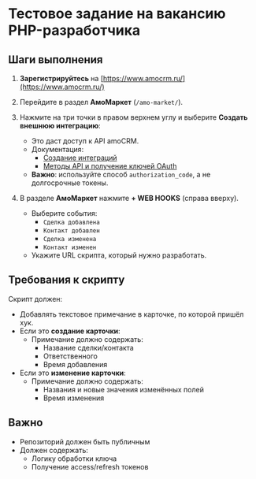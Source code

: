 # Тестовое задание на вакансию PHP-разработчика

## Шаги выполнения

1. **Зарегистрируйтесь** на [https://www.amocrm.ru/](https://www.amocrm.ru/)
2. Перейдите в раздел **АмоМаркет** (`/amo-market/`).
3. Нажмите на три точки в правом верхнем углу и выберите **Создать внешнюю интеграцию**:
    - Это даст доступ к API amoCRM.
    - Документация:
        - [Создание интеграций](https://www.amocrm.ru/developers/)
        - [Методы API и получение ключей OAuth](https://www.amocrm.ru/developers/)
    - **Важно**: используйте способ `authorization_code`, а не долгосрочные токены.

4. В разделе **АмоМаркет** нажмите **+ WEB HOOKS** (справа вверху).
    - Выберите события:
        - `Сделка добавлена`
        - `Контакт добавлен`
        - `Сделка изменена`
        - `Контакт изменен`
    - Укажите URL скрипта, который нужно разработать.

## Требования к скрипту

Скрипт должен:
- Добавлять текстовое примечание в карточке, по которой пришёл хук.
- Если это **создание карточки**:
    - Примечание должно содержать:
        - Название сделки/контакта
        - Ответственного
        - Время добавления
- Если это **изменение карточки**:
    - Примечание должно содержать:
        - Названия и новые значения изменённых полей
        - Время изменения

## Важно

- Репозиторий должен быть публичным
- Должен содержать:
    - Логику обработки ключа
    - Получение access/refresh токенов
